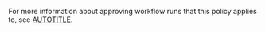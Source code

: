 For more information about approving workflow runs that this policy applies to, see [AUTOTITLE](/actions/managing-workflow-runs/approving-workflow-runs-from-public-forks).
